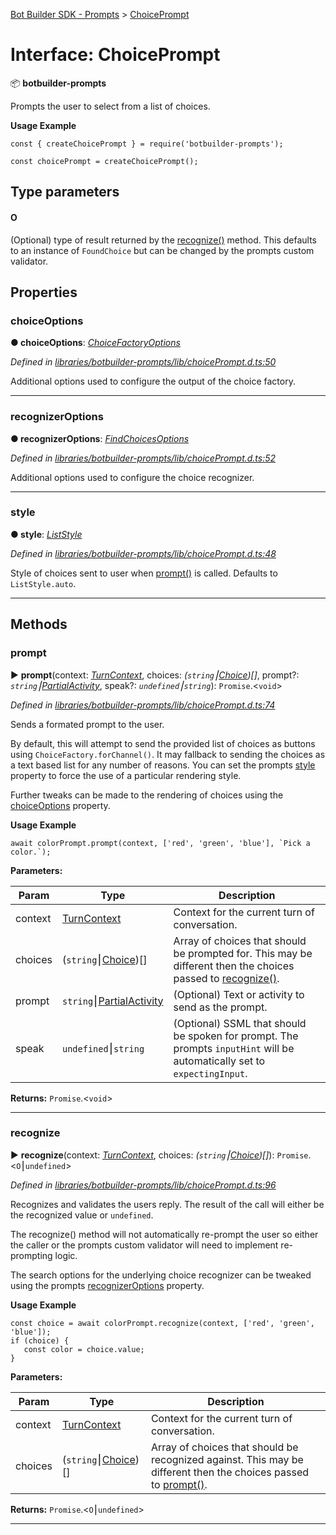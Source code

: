 [Bot Builder SDK - Prompts](../README.md) > [ChoicePrompt](../interfaces/botbuilder_prompts.choiceprompt.md)



# Interface: ChoicePrompt


:package: **botbuilder-prompts**

Prompts the user to select from a list of choices.

**Usage Example**

    const { createChoicePrompt } = require('botbuilder-prompts');

    const choicePrompt = createChoicePrompt();

## Type parameters
#### O 

(Optional) type of result returned by the [recognize()](#recognize) method. This defaults to an instance of `FoundChoice` but can be changed by the prompts custom validator.


## Properties
<a id="choiceoptions"></a>

###  choiceOptions

**●  choiceOptions**:  *[ChoiceFactoryOptions]()* 

*Defined in [libraries/botbuilder-prompts/lib/choicePrompt.d.ts:50](https://github.com/Microsoft/botbuilder-js/blob/e54b802/libraries/botbuilder-prompts/lib/choicePrompt.d.ts#L50)*



Additional options used to configure the output of the choice factory.




___

<a id="recognizeroptions"></a>

###  recognizerOptions

**●  recognizerOptions**:  *[FindChoicesOptions]()* 

*Defined in [libraries/botbuilder-prompts/lib/choicePrompt.d.ts:52](https://github.com/Microsoft/botbuilder-js/blob/e54b802/libraries/botbuilder-prompts/lib/choicePrompt.d.ts#L52)*



Additional options used to configure the choice recognizer.




___

<a id="style"></a>

###  style

**●  style**:  *[ListStyle](../enums/botbuilder_prompts.liststyle.md)* 

*Defined in [libraries/botbuilder-prompts/lib/choicePrompt.d.ts:48](https://github.com/Microsoft/botbuilder-js/blob/e54b802/libraries/botbuilder-prompts/lib/choicePrompt.d.ts#L48)*



Style of choices sent to user when [prompt()](#prompt) is called. Defaults to `ListStyle.auto`.




___


## Methods
<a id="prompt"></a>

###  prompt

► **prompt**(context: *[TurnContext]()*, choices: *(`string`⎮[Choice]())[]*, prompt?: *`string`⎮[Partial]()[Activity]()*, speak?: *`undefined`⎮`string`*): `Promise`.<`void`>



*Defined in [libraries/botbuilder-prompts/lib/choicePrompt.d.ts:74](https://github.com/Microsoft/botbuilder-js/blob/e54b802/libraries/botbuilder-prompts/lib/choicePrompt.d.ts#L74)*



Sends a formated prompt to the user.

By default, this will attempt to send the provided list of choices as buttons using `ChoiceFactory.forChannel()`. It may fallback to sending the choices as a text based list for any number of reasons. You can set the prompts [style](#style) property to force the use of a particular rendering style.

Further tweaks can be made to the rendering of choices using the [choiceOptions](#choiceoptions) property.

**Usage Example**

    await colorPrompt.prompt(context, ['red', 'green', 'blue'], `Pick a color.`);


**Parameters:**

| Param | Type | Description |
| ------ | ------ | ------ |
| context | [TurnContext]()   |  Context for the current turn of conversation. |
| choices | (`string`⎮[Choice]())[]   |  Array of choices that should be prompted for. This may be different then the choices passed to [recognize()](#recognize). |
| prompt | `string`⎮[Partial]()[Activity]()   |  (Optional) Text or activity to send as the prompt. |
| speak | `undefined`⎮`string`   |  (Optional) SSML that should be spoken for prompt. The prompts `inputHint` will be automatically set to `expectingInput`. |





**Returns:** `Promise`.<`void`>





___

<a id="recognize"></a>

###  recognize

► **recognize**(context: *[TurnContext]()*, choices: *(`string`⎮[Choice]())[]*): `Promise`.<`O`⎮`undefined`>



*Defined in [libraries/botbuilder-prompts/lib/choicePrompt.d.ts:96](https://github.com/Microsoft/botbuilder-js/blob/e54b802/libraries/botbuilder-prompts/lib/choicePrompt.d.ts#L96)*



Recognizes and validates the users reply. The result of the call will either be the recognized value or `undefined`.

The recognize() method will not automatically re-prompt the user so either the caller or the prompts custom validator will need to implement re-prompting logic.

The search options for the underlying choice recognizer can be tweaked using the prompts [recognizerOptions](#recognizeroptions) property.

**Usage Example**

    const choice = await colorPrompt.recognize(context, ['red', 'green', 'blue']);
    if (choice) {
       const color = choice.value;
    }


**Parameters:**

| Param | Type | Description |
| ------ | ------ | ------ |
| context | [TurnContext]()   |  Context for the current turn of conversation. |
| choices | (`string`⎮[Choice]())[]   |  Array of choices that should be recognized against. This may be different then the choices passed to [prompt()](#prompt). |





**Returns:** `Promise`.<`O`⎮`undefined`>





___


